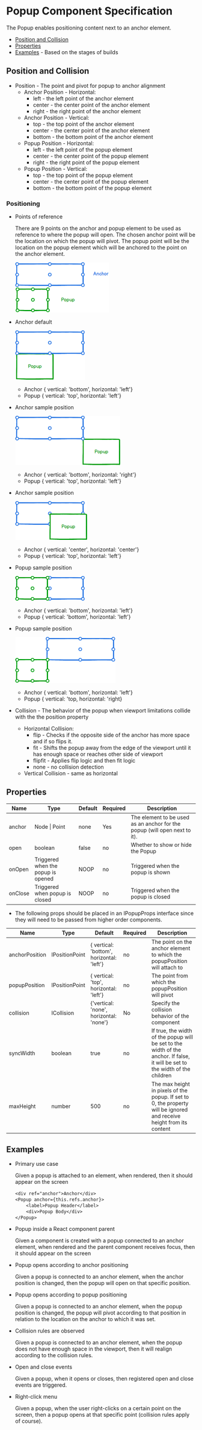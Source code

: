 # Popup Component Specification

The Popup enables positioning content next to an anchor element.

* [Position and Collision](#position-and-collision)
* [Properties](#properties)
* [Examples](#examples) - Based on the stages of builds

## Position and Collision

* Position - The point and pivot for popup to anchor alignment
  * Anchor Position - Horizontal:
    * left - the left point of the anchor element
    * center - the center point of the anchor element
    * right - the right point of the anchor element
  * Anchor Position - Vertical:
    * top - the top point of the anchor element
    * center - the center point of the anchor element
    * bottom - the bottom point of the anchor element
  * Popup Position - Horizontal:
    * left - the left point of the popup element
    * center - the center point of the popup element
    * right - the right point of the popup element
  * Popup Position - Vertical:
    * top - the top point of the popup element
    * center - the center point of the popup element
    * bottom - the bottom point of the popup element

### Positioning

* Points of reference

    There are 9 points on the anchor and popup element to be used as reference to where the popup will open. The chosen anchor point will be the location on which the popup will pivot. The popup point will be the location on the popup element which will be anchored to the point on the anchor element.

    ![Image of anchor positioning](./assets/popup/points.png)

* Anchor default

    ![Image of anchor positioning](./assets/popup/anchordefault.png)

  * Anchor { vertical: 'bottom', horizontal: 'left'}
  * Popup { vertical: 'top', horizontal: 'left'}

* Anchor sample position

    ![Image of anchor positioning](./assets/popup/anchorright.png)

  * Anchor { vertical: 'bottom', horizontal: 'right'}
  * Popup { vertical: 'top', horizontal: 'left'}

* Anchor sample position

    ![Image of anchor positioning](./assets/popup/anchorcenter.png)

  * Anchor { vertical: 'center', horizontal: 'center'}
  * Popup { vertical: 'top', horizontal: 'left'}

* Popup sample position

    ![Image of popup positioning](./assets/popup/popupbottom.png)

  * Anchor { vertical: 'bottom', horizontal: 'left'}
  * Popup { vertical: 'bottom', horizontal: 'left'}

* Popup sample position

    ![Image of popup positioning](./assets/popup/popupright.png)

  * Anchor { vertical: 'bottom', horizontal: 'left'}
  * Popup { vertical: 'top, horizontal: 'right}


* Collision - The behavior of the popup when viewport limitations collide with the the position property
  * Horizontal Collision:
    * flip - Checks if the opposite side of the anchor has more space and if so flips it.
    * fit - Shifts the popup away from the edge of the viewport until it has enough space or reaches other side of viewport
    * flipfit - Applies flip logic and then fit logic
    * none - no collision detection
  * Vertical Collision - same as horizontal

## Properties

| Name | Type | Default | Required | Description |
| -- | -- | -- | -- | -- |
| anchor | Node \| Point | none | Yes | The element to be used as an anchor for the popup (will open next to it). |
| open | boolean | false | no | Whether to show or hide the Popup |
| onOpen | Triggered when the popup is opened | NOOP | no | Triggered when the popup is shown |
| onClose | Triggered when popup is closed | NOOP | no | Triggered when the popup is closed |

* The following props should be placed in an IPopupProps interface since they will need to be passed from higher order components.

| Name | Type | Default | Required | Description |
| -- | -- | -- | -- | -- |
| anchorPosition | IPositionPoint | { vertical: 'bottom', horizontal: 'left'} | no | The point on the anchor element to which the popupPosition will attach to |
| popupPosition | IPositionPoint | { vertical: 'top', horizontal: 'left'} | no | The point from which the popupPosition will pivot |
| collision | ICollision| {'vertical: 'none', horizontal: 'none'} | No | Specify the collision behavior of the component |
| syncWidth	| boolean |	true | no | If true, the width of the popup will be set to the width of the anchor. If false, it will be set to the width of the children |
| maxHeight | number | 500 | no | The max height in pixels of the popup. If set to 0, the property will be ignored and receive height from its content |


## Examples

* Primary use case

  Given a popup is attached to an element, when rendered, then it should appear on the screen
    ```
    <div ref="anchor">Anchor</div>
    <Popup anchor={this.refs.anchor}>
        <label>Popup Header</label>
        <div>Popup Body</div>
    </Popup>
    ```

* Popup inside a React component parent

    Given a component is created with a popup connected to an anchor element, when rendered and the parent component receives focus, then it should appear on the screen

* Popup opens according to anchor positioning

    Given a popup is connected to an anchor element, when the anchor position is changed, then the popup will open on that specific position.

* Popup opens according to popup positioning

    Given a popup is connected to an anchor element, when the popup position is changed, the popup will pivot according to that position in relation to the location on the anchor to which it was set.

* Collision rules are observed

    Given a popup is connected to an anchor element, when the popup does not have enough space in the viewport, then it will realign according to the collision rules.

* Open and close events

    Given a popup, when it opens or closes, then registered open and close events are triggered.

* Right-click menu

    Given a popup, when the user right-clicks on a certain point on the screen, then a popup opens at that specific point (collision rules apply of course).
